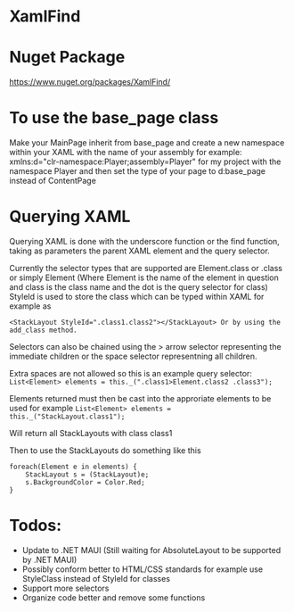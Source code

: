 # XamlFind

# Nuget Package

https://www.nuget.org/packages/XamlFind/

# To use the base_page class

Make your MainPage inherit from base_page and create a new namespace within your XAML with the name of your assembly for example: xmlns:d="clr-namespace:Player;assembly=Player" for my project with the namespace Player and then set the type of your page to d:base_page instead of ContentPage

# Querying XAML

Querying XAML is done with the underscore function or the find function, taking as parameters the parent XAML element and the query selector.

Currently the selector types that are supported are Element.class or .class or simply Element (Where Element is the name of the element in question and class is the class name and the dot is the query selector for class) StyleId is used to store the class which can be typed within XAML for example as 
```
<StackLayout StyleId=".class1.class2"></StackLayout> Or by using the add_class method.
```
Selectors can also be chained using the > arrow selector representing the immediate children or the space selector representning all children.

Extra spaces are not allowed so this is an example query selector: ```List<Element> elements = this._(".class1>Element.class2 .class3");```

Elements returned must then be cast into the approriate elements to be used for example ```List<Element> elements = this._("StackLayout.class1");```

Will return all StackLayouts with class class1

Then to use the StackLayouts do something like this
```
foreach(Element e in elements) {
    StackLayout s = (StackLayout)e;
    s.BackgroundColor = Color.Red;
}
```

# Todos:
  - Update to .NET MAUI (Still waiting for AbsoluteLayout to be supported by .NET MAUI)
  - Possibly conform better to HTML/CSS standards for example use StyleClass instead of StyleId for classes
  - Support more selectors
  - Organize code better and remove some functions
